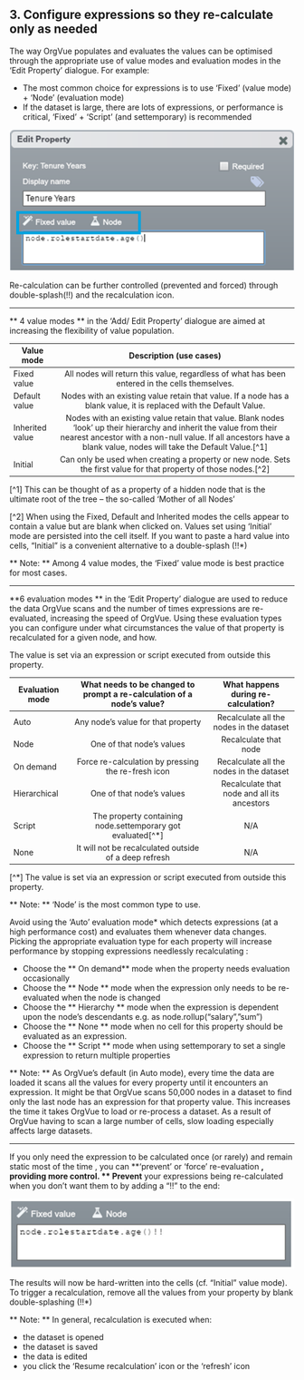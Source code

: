 ## 3. Configure expressions so they re-calculate only as needed

The way OrgVue populates and evaluates the values can be optimised through the appropriate use of value modes and evaluation modes in the ‘Edit Property’ dialogue. For example:
* The most common choice for expressions is to use ‘Fixed’ (value mode) + ‘Node’ (evaluation mode)
* If the dataset is large, there are lots of expressions, or performance is critical, ‘Fixed’ + ‘Script’ (and settemporary) is recommended


![](tip3-1.png)

Re-calculation can be further controlled (prevented and forced) through double-splash(!!) and the recalculation icon.

---

** 4 value modes ** in the ‘Add/ Edit Property’ dialogue are aimed at increasing the flexibility of value population.

| Value mode   | Description (use cases)              |
| ------------- |:------------------------------------:| 
| Fixed value | All nodes will return this value, regardless of what has been entered in the cells themselves. | 
| Default value | Nodes with an existing value retain that value. If a node has a blank value, it is replaced with the Default Value.      |   
| Inherited value | Nodes with an existing value retain that value. Blank nodes ‘look’ up their hierarchy and inherit the value from their nearest ancestor with a non-null value. If all ancestors have a blank value, nodes will take the Default Value.[^1]  |   
| Initial | Can only be used when creating a property or new node. Sets the first value for that property of those nodes.[^2]|   


[^1] This can be thought of as a property of a hidden node that is the ultimate root of the tree – the so-called ‘Mother of all Nodes’

[^2] When using the Fixed, Default and Inherited modes the cells appear to contain a value but are blank when clicked on. Values set using ‘Initial’ mode are persisted into the cell itself. If you want to paste a hard value into cells, “Initial” is a convenient alternative to a double-splash (!!*)

** Note: ** Among 4 value modes, the ‘Fixed’ value mode is best practice for most cases.

---
**6 evaluation modes ** in the ‘Edit Property’ dialogue are used to reduce the data OrgVue scans and the number of times expressions are re-evaluated, increasing the speed of OrgVue. Using these evaluation types you can configure under what circumstances the value of that property is recalculated for a given node, and how.

The value is set via an expression or script executed from outside this property.

| Evaluation mode| What needs to be changed to prompt a re-calculation of a node’s value?| What happens during re-calculation? |
| ------------- |:------------------------------------:| :------------------------------------:| 
| Auto | Any node’s value for that property | Recalculate all the nodes in the dataset|
| Node | One of that node’s values | Recalculate that node |  
| On demand | Force re-calculation by pressing the re-fresh icon | Recalculate all the nodes in the dataset |
| Hierarchical | One of that node’s values|Recalculate that node and all its ancestors|
| Script | The property containing node.settemporary got evaluated[^*]  | N/A |
| None | It will not be recalculated outside of a deep refresh | N/A |

[^*] The value is set via an expression or script executed from outside this property.

** Note: ** ‘Node’ is the most common type to use.

Avoid using the ‘Auto’ evaluation mode* which detects expressions (at a high performance cost) and evaluates them whenever data changes. Picking the appropriate evaluation type for each property will increase performance by stopping expressions needlessly recalculating :
* Choose the ** On demand** mode when the property needs evaluation occasionally
* Choose the ** Node ** mode when the expression only needs to be re-evaluated when the node is changed
* Choose the ** Hierarchy ** mode when the expression is dependent upon the node’s descendants e.g. as node.rollup(“salary”,”sum”)
* Choose the ** None ** mode when no cell for this property should be evaluated as an expression.
* Choose the ** Script ** mode when using settemporary to set a single expression to return multiple properties

** Note: ** As OrgVue’s default (in Auto mode), every time the data are loaded it scans all the values for every property until it encounters an expression. It might be that OrgVue scans 50,000 nodes in a dataset to find only the last node has an expression for that property value. This increases the time it takes OrgVue to load or re-process a dataset. As a result of OrgVue having to scan a large number of cells, slow loading especially affects large datasets. 

---

If you only need the expression to be calculated once (or rarely) and remain static most of the time , you can **‘prevent’ or ‘force’ re-evaluation **, providing more control.
** Prevent** your expressions being re-calculated when you don’t want them to by adding a “!!” to the end:

![](tip3-2.jpg)

The results will now be hard-written into the cells (cf. “Initial” value mode). To trigger a recalculation, remove all the values from your property by blank double-splashing (!!*) 

** Note: **
In general, recalculation is executed when:
* the dataset is opened
* the dataset is saved
* the data is edited
* you click the ‘Resume recalculation’ icon or the ‘refresh’ icon
